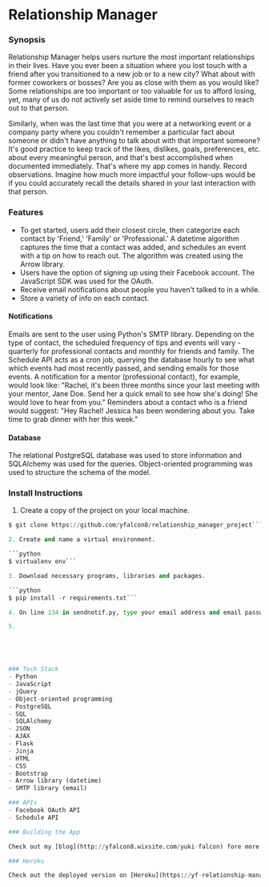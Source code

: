 # Relationship Manager

### Synopsis

Relationship Manager helps users nurture the most important relationships in their lives. Have you ever been a situation where you lost touch with a friend after you transitioned to a new job or to a new city? What about with former coworkers or bosses? Are you as close with them as you would like? Some relationships are too important or too valuable for us to afford losing, yet, many of us do not actively set aside time to remind ourselves to reach out to that person.

Similarly, when was the last time that you were at a networking event or a company party where you couldn't remember a particular fact about someone or didn't have anything to talk about with that important someone? It's good practice to keep track of the likes, dislikes, goals, preferences, etc. about every meaningful person, and that's best accomplished when documented immediately. That's where my app comes in handy. Record observations. Imagine how much more impactful your follow-ups would be if you could accurately recall the details shared in your last interaction with that person. 
 
### Features

 - To get started, users add their closest circle, then categorize each contact by 'Friend,' 'Family' or 'Professional.' A datetime algorithm captures the time that a contact was added, and schedules an event with a tip on how to reach out. The algorithm was created using the Arrow library.
 - Users have the option of signing up using their Facebook account. The JavaScript SDK was used for the OAuth.
 - Receive email notifications about people you haven't talked to in a while.
 - Store a variety of info on each contact.

#### Notifications
 
Emails are sent to the user using Python's SMTP library. Depending on the type of contact, the scheduled frequency of tips and events will vary - quarterly for professional contacts and monthly for friends and family. The Schedule API acts as a cron job, querying the database hourly to see what which events had most recently passed, and sending emails for those events. A notification for a mentor (professional contact), for example, would look like: "Rachel, it's been three months since your last meeting with your mentor, Jane Doe. Send her a quick email to see how she's doing! She would love to hear from you." Reminders about a contact who is a friend would suggest: "Hey Rachel! Jessica has been wondering about you. Take time to grab dinner with her this week."

#### Database

The relational PostgreSQL database was used to store information and SQLAlchemy was used for the queries. Object-oriented programming was used to structure the schema of the model. 


### Install Instructions

1. Create a copy of the project on your local machine.

```python
$ git clone https://github.com/yfalcon8/relationship_manager_project```

2. Create and name a virtual environment.

```python
$ virtualenv env```

3. Download necessary programs, libraries and packages.

```python
$ pip install -r requirements.txt```

4. On line 134 in sendnotif.py, type your email address and email password in place of YOUR_EMAIL_ADDRESS and YOUR_EMAIL_PASSWORD, respectively. For obvious security reasons, I excluded my own information.

5. 





### Tech Stack
- Python
- JavaScript
- jQuery
- Object-oriented programming
- PostgreSQL
- SQL
- SQLAlchemy
- JSON
- AJAX
- Flask
- Jinja
- HTML
- CSS
- Bootstrap
- Arrow library (datetime)
- SMTP library (email)

### APIs
- Facebook OAuth API
- Schedule API

### Building the App

Check out my [blog](http://yfalcon8.wixsite.com/yuki-falcon) fore more about my journey in creating this app!

### Heroku

Check out the deployed version on [Heroku](https://yf-relationship-manager.herokuapp.com/)!
